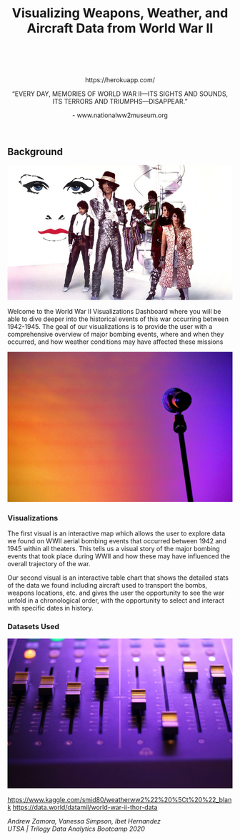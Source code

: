 <h1><p align="center"><strong> Visualizing Weapons, Weather, and Aircraft Data from World War II </strong></p>
<br>
<p align="center">
</h1>

<p align="center">https://herokuapp.com/</p>

<p align="center">“EVERY DAY, MEMORIES OF WORLD WAR II—ITS SIGHTS AND SOUNDS, ITS TERRORS AND TRIUMPHS—DISAPPEAR.”</p>

<p align="center"> - www.nationalww2museum.org    
</p>
<br>

## Background

![1-Intro](Images/1.png)

Welcome to the World War II Visualizations Dashboard where you will be able to dive deeper into the historical events of this war occurring between 1942-1945. The goal of our visualizations is to provide the user with a comprehensive overview of major bombing events, where and when they occurred, and how weather conditions may have affected these missions


![2-Aircraft](Images/2.png)

### Visualizations

The first visual is an interactive map which allows the user to explore data we found on WWII aerial bombing events that occurred between 1942 and 1945 within all theaters. This tells us a visual story of the major bombing events that took place during WWII and how these may have influenced the overall trajectory of the war. 

Our second visual is an interactive table chart that shows the detailed stats of the data we found including aircraft used to transport the bombs, weapons locations, etc. and gives the user the opportunity to see the war unfold in a chronological order, with the opportunity to select and interact with specific dates in history.

### Datasets Used 

   ![3-Bombing](Images/3.png)

   https://www.kaggle.com/smid80/weatherww2%22%20%5Ct%20%22_blank
   https://data.world/datamil/world-war-ii-thor-data
    
   <i>Andrew Zamora, Vanessa Simpson, Ibet Hernandez</i>
   <br>
   <i>UTSA | Trilogy Data Analytics Bootcamp 2020</i>
